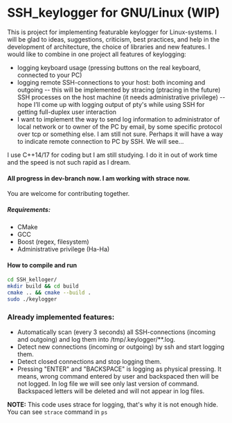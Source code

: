 # SSH_keylogger for GNU/Linux (WIP)

This is project for implementing featurable keylogger for Linux-systems. I will be glad to ideas, suggestions, criticism, best practices, and help in the development of architecture, the choice of libraries and new features.
I would like to combine in one project all features of keylogging:
 - logging keyboard usage (pressing buttons on the real keyboard, connected to your PC)
 - logging remote SSH-connections to your host: both incoming and outgoing
 -- this will be implemented by stracing (ptracing in the future) SSH processes on the host machine (it needs administrative privilege)
 -- hope I’ll come up with logging output of pty's while using SSH for getting full-duplex user interaction
 - I want to implement the way to send log information to administrator of local network or to owner of the PC by email, by some specific protocol over tcp or something else. I am still not sure. Perhaps it will have a way to indicate remote connection to PC by SSH. We will see...

I use C++14/17 for coding but I am still studying. I do it in out of work time and the speed is not such rapid as I dream. 
#### All progress in dev-branch now. I am working with strace now.

You are welcome for contributing together.

##### Requirements:
 - CMake
 - GCC
 - Boost (regex, filesystem)
 - Administrative privilege (Ha-Ha)


#### How to compile and run
```bash
cd SSH_kelloger/
mkdir build && cd build
cmake .. && cmake --build .
sudo ./keylogger
```

### Already implemented features:
 - Automatically scan (every 3 seconds) all SSH-connections (incoming and outgoing) and log them into /tmp/.keylogger/**.log.
 - Detect new connections (incoming or outgoing) by ssh and start logging them.
 - Detect closed connections and stop logging them.
 - Pressing "ENTER" and "BACKSPACE" is logging as physical pressing. It means, wrong command entered by user and backspaced then will be not logged.
 In log file we will see only last version of command. Backspaced letters will be deleted and will not appear in log files.

**NOTE:** This code uses strace for logging, that's why it is not enough hide. You can see ```strace``` command in ```ps```
